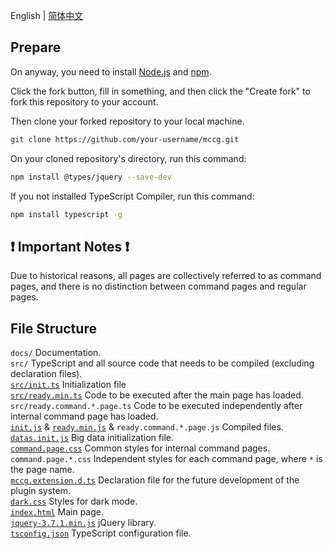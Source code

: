 English | [简体中文](./ZH-HANS-CN.md)

## Prepare
On anyway, you need to install [Node.js](https://nodejs.org) and [npm](https://www.npmjs.com).

Click the fork button, fill in something, and then click the "Create fork" to fork this repository to your account.

Then clone your forked repository to your local machine.
```bash
git clone https://github.com/your-username/mccg.git
```
On your cloned repository's directory, run this command:
```bash
npm install @types/jquery --save-dev
```
If you not installed TypeScript Compiler, run this command:
```bash
npm install typescript -g
```

## ❗ Important Notes ❗
Due to historical reasons, all pages are collectively referred to as command pages, and there is no distinction between command pages and regular pages.

## File Structure <!-- Please add <br /> at the end of each line to achieve zero line spacing -->
`docs/` Documentation.<br />
`src/` TypeScript and all source code that needs to be compiled (excluding declaration files).<br />
[`src/init.ts`](../src/init.ts) Initialization file<br />
[`src/ready.min.ts`](../src/ready.min.ts) Code to be executed after the main page has loaded.<br />
`src/ready.command.*.page.ts` Code to be executed independently after internal command page has loaded.<br />
[`init.js`](../init.js) & [`ready.min.js`](../ready.min.js) & `ready.command.*.page.js` Compiled files.<br />
[`datas.init.js`](../datas.init.js) Big data initialization file.<br />
[`command.page.css`](../command.page.css) Common styles for internal command pages.<br />
`command.page.*.css` Independent styles for each command page, where `*` is the page name.<br />
[`mccg.extension.d.ts`](../mccg.extension.d.ts) Declaration file for the future development of the plugin system.<br />
[`dark.css`](../dark.css) Styles for dark mode.<br />
[`index.html`](../index.html) Main page.<br />
[`jquery-3.7.1.min.js`](../jquery-3.7.1.min.js) jQuery library.<br />
[`tsconfig.json`](../tsconfig.json) TypeScript configuration file.<br />